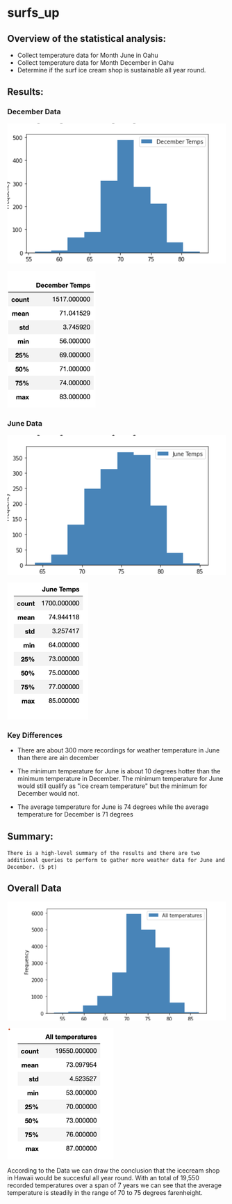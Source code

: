 # surfs_up

## Overview of the statistical analysis:

- Collect temperature data for Month June in Oahu
- Collect temperature data for Month December in Oahu
- Determine if the surf ice cream shop is sustainable all year round.

## Results:
### December Data
![alt text](https://github.com/sebcampos/surfs_up/blob/master/resources/december_histo.png?raw=True)

![alt text](https://github.com/sebcampos/surfs_up/blob/master/resources/december_temps.png?raw=True)

### June Data
![alt text](https://github.com/sebcampos/surfs_up/blob/master/resources/june_histo.png?raw=True)

![alt text](https://github.com/sebcampos/surfs_up/blob/master/resources/june_temps.png?raw=True)


### Key Differences


- There are about 300 more recordings for weather temperature in June than there are ain december

- The minimum temperature for June is about 10 degrees hotter than the minimum temperature in December. The minimum temperature for June would still qualify as "ice cream temperature" but the minimum for December would not.

- The average temperature for June is 74 degrees while the average temperature for December is 71 degrees





## Summary:

    There is a high-level summary of the results and there are two additional queries to perform to gather more weather data for June and December. (5 pt)

## Overall Data

![alt text](https://github.com/sebcampos/surfs_up/blob/master/resources/all_temp_histo.png?raw=True) 

![alt text](https://github.com/sebcampos/surfs_up/blob/master/resources/all_temp_df.png?raw=True)

According to the Data we can draw the conclusion that the icecream shop in Hawaii would be succesful all year round. With an total of 19,550 recorded temperatures over a span of 7 years we can see that the average temperature is steadily in the range of 70 to 75 degrees farenheight. 